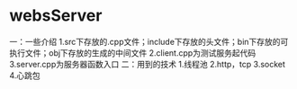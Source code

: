 # websServer
一：一些介绍
  1.src下存放的.cpp文件；include下存放的头文件；bin下存放的可执行文件；obj下存放的生成的中间文件
  2.client.cpp为测试服务起代码
  3.server.cpp为服务器函数入口
二：用到的技术
  1.线程池
  2.http，tcp
  3.socket
  4.心跳包
